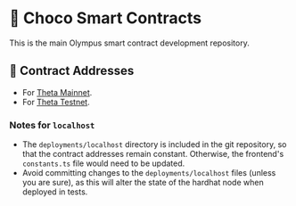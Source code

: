# 🍫 Choco Smart Contracts 

This is the main Olympus smart contract development repository.

## 📜 Contract Addresses

 - For [Theta Mainnet](https://docs.chocofinance.com/resources/mainnet-contracts).
 - For [Theta Testnet](https://docs.chocofinance.com/resources/testnet-contracts).

### Notes for `localhost`
-   The `deployments/localhost` directory is included in the git repository,
    so that the contract addresses remain constant. Otherwise, the frontend's
    `constants.ts` file would need to be updated.
-   Avoid committing changes to the `deployments/localhost` files (unless you
    are sure), as this will alter the state of the hardhat node when deployed
    in tests.
